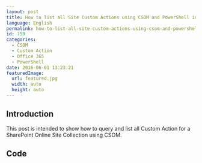 ```yaml
---
layout: post
title: How to list all Site Custom Actions using CSOM and PowerShell in Office 365
language: English
permalink: how-to-list-all-site-custom-actions-using-csom-and-powershell-in-office-365
id: 759
categories:
  - CSOM
  - Custom Action
  - Office 365
  - PowerShell
date: 2016-06-01 13:23:21
featuredImage: 
  url: featured.jpg
  width: auto
  height: auto
---
```


## Introduction 

This post is intended to show how to query and list all Custom Action for a SharePoint Online Site Collection using CSOM.

## Code
<script src="https://gist.github.com/jquintozamora/c3c9ad66ba65fbc6302430777b2682f5.js"></script> 
